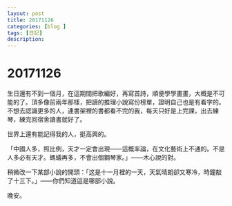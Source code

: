 ```yaml
---
layout: post
title: 20171126
categories: [blog ]
tags: [日記]
description:
---
```


# 20171126

生日還有不到一個月，在這期間把歌編好，再寫首詩，順便學學畫畫，大概是不可能的了。頂多像前兩年那樣，把讀的推理小說寫份榜單，證明自己也是有看字的。不想去認識更多的人，連書架裡的書都看不完的我，每天只好是上完課，出去練琴，練完回宿舍讀書就好了。

世界上還有能記得我的人，挺高興的。

「中國人多，照比例，天才一定會出現——這概率論，在文化藝術上不通的。不是人多必有天才。螞蟻再多，不會出個鋼琴家。」——木心說的對。

稍微改一下某部小說的開頭：「这是十一月裡的一天，天氣晴朗卻又寒冷，時鐘敲了十三下。」——你們知道這是哪部小說。

晚安。
